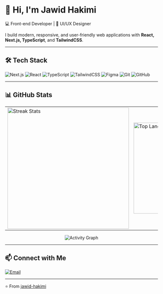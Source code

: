 # 👋 Hi, I'm Jawid Hakimi  

💻 Front-end Developer | 🎨 UI/UX Designer  

I build modern, responsive, and user-friendly web applications with **React, Next.js, TypeScript**, and **TailwindCSS**.  

---

## 🛠️ Tech Stack

<p>
  <img src="https://img.shields.io/badge/Next.js-black?style=for-the-badge&logo=next.js&logoColor=white" alt="Next.js"/>
  <img src="https://img.shields.io/badge/React-20232A?style=for-the-badge&logo=react&logoColor=61DAFB" alt="React"/>
  <img src="https://img.shields.io/badge/TypeScript-007ACC?style=for-the-badge&logo=typescript&logoColor=white" alt="TypeScript"/>
  <img src="https://img.shields.io/badge/TailwindCSS-38B2AC?style=for-the-badge&logo=tailwind-css&logoColor=white" alt="TailwindCSS"/>
  <img src="https://img.shields.io/badge/Figma-F24E1E?style=for-the-badge&logo=figma&logoColor=white" alt="Figma"/>
  <img src="https://img.shields.io/badge/Git-F05032?style=for-the-badge&logo=git&logoColor=white" alt="Git"/>
  <img src="https://img.shields.io/badge/GitHub-181717?style=for-the-badge&logo=github&logoColor=white" alt="GitHub"/>
</p>

---

## 📊 GitHub Stats

<table>
  <tr>
    <td>
      <img src="https://streak-stats.demolab.com?user=jawid-hakimi&theme=radical" alt="Streak Stats" width="400"/>
    </td>
    <td>
      <img src="https://github-readme-stats.vercel.app/api/top-langs/?username=jawid-hakimi&layout=compact&theme=radical" alt="Top Languages" width="300"/>
    </td>
  </tr>
</table>


<p align="center">
  <img src="https://github-readme-activity-graph.vercel.app/graph?username=jawid-hakimi&bg_color=1e293b&color=3b82f6&line=94a3b8&point=60a5fa&area=true" alt="Activity Graph"/>
</p>






---


## 📫 Connect with Me

<p>
  <a href="mailto:hakimi.work2025@gmail.com"><img src="https://img.shields.io/badge/Email-D14836?style=for-the-badge&logo=gmail&logoColor=white" alt="Email"/></a>
</p>

---

⭐️ From [jawid-hakimi](https://github.com/jawid-hakimi)
